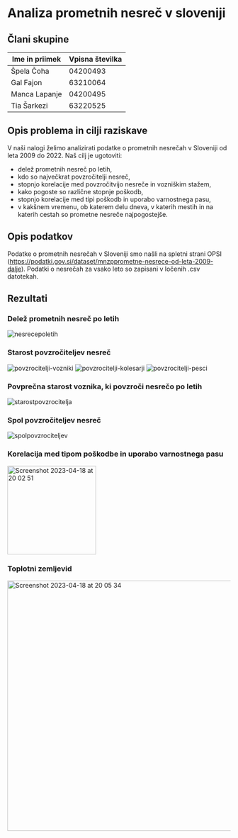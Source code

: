 # Analiza prometnih nesreč v sloveniji

## Člani skupine

| Ime in priimek | Vpisna številka |
| -------------- | --------------- |
| Špela Čoha | 04200493 |
| Gal Fajon | 63210064 |
| Manca Lapanje | 04200495 |
| Tia Šarkezi | 63220525 |

## Opis problema in cilji raziskave

V naši nalogi želimo analizirati podatke o prometnih nesrečah v Sloveniji od leta 2009 do 2022. Naš cilj je ugotoviti:

- delež prometnih nesreč po letih,
- kdo so največkrat povzročitelji nesreč,
- stopnjo korelacije med povzročitvijo nesreče in vozniškim stažem,
- kako pogoste so različne stopnje poškodb,
- stopnjo korelacije med tipi poškodb in uporabo varnostnega pasu,
- v kakšnem vremenu, ob katerem delu dneva, v katerih mestih in na katerih cestah so prometne nesreče najpogostejše.

## Opis podatkov

Podatke o prometnih nesrečah v Sloveniji smo našli na spletni strani OPSI (https://podatki.gov.si/dataset/mnzpprometne-nesrece-od-leta-2009-dalje).
Podatki o nesrečah za vsako leto so zapisani v ločenih .csv datotekah.

## Rezultati

### Delež prometnih nesreč po letih
![nesrecepoletih](https://user-images.githubusercontent.com/104381957/232863052-f6a00135-ee40-4993-8520-dc75323c9a94.jpg)


### Starost povzročiteljev nesreč
![povzrocitelji-vozniki](https://user-images.githubusercontent.com/104381957/232863114-bbccc225-3c30-49fe-8909-9070b79881bd.jpg)
![povzrocitelji-kolesarji](https://user-images.githubusercontent.com/104381957/232863105-d55ad431-9f48-44b0-8e0e-b5ffa3c3ee42.jpg)
![povzrocitelji-pesci](https://user-images.githubusercontent.com/104381957/232863112-164e015b-0fdc-48b9-a3e2-4461074b9a93.jpg)


### Povprečna starost voznika, ki povzroči nesrečo po letih
![starostpovzrocitelja](https://user-images.githubusercontent.com/104381957/232863154-70e19ddb-0fd5-418c-8282-e90cf4b18d36.jpg)


### Spol povzročiteljev nesreč
![spolpovzrociteljev](https://user-images.githubusercontent.com/104381957/232863162-ee0722d1-4c9b-4f9f-aa59-2a285e9b42f7.jpg)


### Korelacija med tipom poškodbe in uporabo varnostnega pasu
<img width="200" height=auto alt="Screenshot 2023-04-18 at 20 02 51" src="https://user-images.githubusercontent.com/104381957/232865078-b4a54631-6c86-4300-b6df-8b51e15bd290.png">


### Toplotni zemljevid
<img width="565" alt="Screenshot 2023-04-18 at 20 05 34" src="https://user-images.githubusercontent.com/104381957/232865226-3c0f556e-83b9-4fd1-954d-468224a6230f.png">
